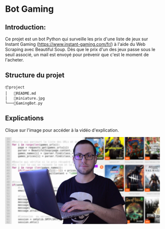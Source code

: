 # __Bot Gaming__

## Introduction: 
Ce projet est un bot Python qui surveille les prix d'une liste de jeux sur Instant Gaming (https://www.instant-gaming.com/fr/) à l'aide du Web Scraping avec Beautiful Soup. Dès que le prix d'un des jeux passe sous le seuil associé, un mail est envoyé pour prévenir que c'est le moment de l'acheter.

## Structure du projet
```
📦project
│   📜README.md
│   📜miniature.jpg
└───📜GamingBot.py
```

## Explications

Clique sur l'image pour accéder à la vidéo d'explication.

<span style="display:block;text-align:center">

[![](miniature.jpg#center)](https://youtu.be/YDBAWGB8N_0)

</span>
